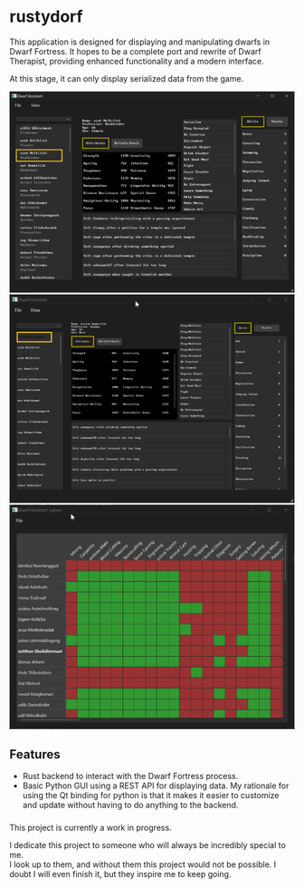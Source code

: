 # rustydorf

This application is designed for displaying and manipulating dwarfs in Dwarf Fortress. It hopes to be a complete port and rewrite of Dwarf Therapist, providing enhanced functionality and a modern interface.

At this stage, it can only display serialized data from the game.

![screenshot3](https://raw.githubusercontent.com/shadoukun/rustydorf/main/share/screenshot3.png)
![screenshot](https://raw.githubusercontent.com/shadoukun/rustydorf/main/share/screenshot.gif)
![screenshot2](https://raw.githubusercontent.com/shadoukun/rustydorf/main/share/screenshot2.gif)

## Features

- Rust backend to interact with the Dwarf Fortress process.
- Basic Python GUI using a REST API for displaying data. My rationale for using the Qt binding for python is that it makes it easier to customize and update without having to do anything to the backend.


###

This project is currently a work in progress.

I dedicate this project to someone who will always be incredibly special to me. \
I look up to them, and without them this project would not be possible. I doubt I will even finish it, but they inspire me to keep going.